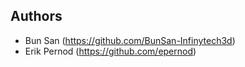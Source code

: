 Authors
-------

- Bun San (https://github.com/BunSan-Infinytech3d)
- Erik Pernod (https://github.com/epernod)
